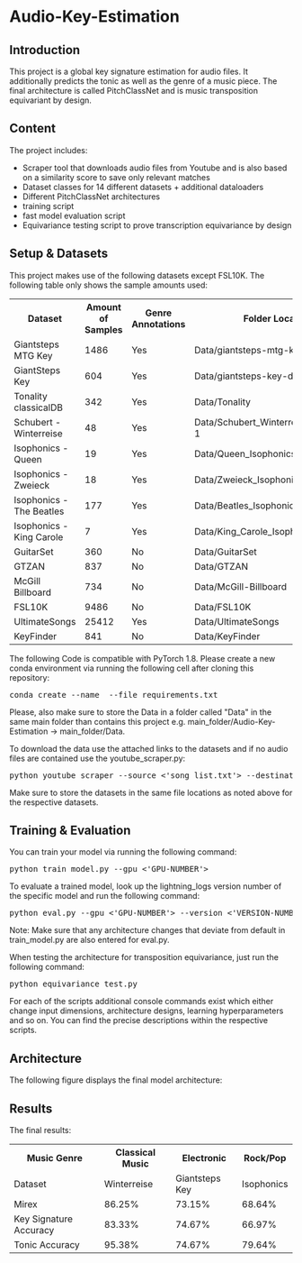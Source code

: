 # Audio-Key-Estimation

## Introduction

This project is a global key signature estimation for audio files. It additionally predicts the tonic as well as the genre of a music piece. The final architecture is called PitchClassNet and is music transposition equivariant by design.

## Content

The project includes:
- Scraper tool that downloads audio files from Youtube and is also based on a similarity score to save only relevant matches
- Dataset classes for 14 different datasets + additional dataloaders
- Different PitchClassNet architectures
- training script
- fast model evaluation script
- Equivariance testing script to prove transcription equivariance by design

## Setup & Datasets

This project makes use of the following datasets except FSL10K. The following table only shows the sample amounts used: 

<table>
    <col>
    <col>
    <col>
    <col>
    <tr>
        <th rowspan=1>Dataset</th>
        <th rowspan=1>Amount of Samples</th>
        <th rowspan=1>Genre Annotations</th>
        <th rowspan=1>Folder Locations</th>
        <th rowspan=1>Links</th>
    </tr>
    <tr>
        <td>Giantsteps MTG Key</td>
        <td>1486</td>
        <td>Yes</td>
        <td>Data/giantsteps-mtg-key-dataset</td>
        <td>https://www.upf.edu/web/mtg/giantsteps-key</td>
    </tr>
    <tr>
        <td>GiantSteps Key</td>
        <td>604</td>
        <td>Yes</td>
        <td>Data/giantsteps-key-dataset</td>
        <td>https://github.com/GiantSteps/giantsteps-key-dataset</td>
    </tr>
    <tr>
        <td>Tonality classicalDB</td>
        <td>342</td>
        <td>Yes</td>
        <td>Data/Tonality</td>
        <td>https://zenodo.org/record/4283868#.ZBCggnbMI2w</td>
    </tr>
    <tr>
        <td>Schubert - Winterreise</td>
        <td>48</td>
        <td>Yes</td>
        <td>Data/Schubert_Winterreise_Dataset_v1-1</td>
        <td>https://zenodo.org/record/4122060#.ZBCgV3bMI2y</td>
    </tr>
    <tr>
        <td>Isophonics - Queen</td>
        <td>19</td>
        <td>Yes</td>
        <td>Data/Queen_Isophonics</td>
        <td>http://isophonics.net/content/reference-annotations-queen</td>
    </tr>
    <tr>
        <td>Isophonics - Zweieck</td>
        <td>18</td>
        <td>Yes</td>
        <td>Data/Zweieck_Isophonics</td>
        <td>http://isophonics.net/content/reference-annotations-zweieck</td>
    </tr>
    <tr>
        <td>Isophonics - The Beatles</td>
        <td>177</td>
        <td>Yes</td>
        <td>Data/Beatles_Isophonics</td>
        <td>http://isophonics.net/content/reference-annotations-beatles</td>
    </tr>
    <tr>
        <td>Isophonics - King Carole</td>
        <td>7</td>
        <td>Yes</td>
        <td>Data/King_Carole_Isophonics</td>
        <td>http://isophonics.net/content/reference-annotations-carole-king</td>
    </tr>
    <tr>
        <td>GuitarSet</td>
        <td>360</td>
        <td>No</td>
        <td>Data/GuitarSet</td>
        <td>https://zenodo.org/record/3371780#.ZBCgmHbMI2w</td>
    </tr>
    <tr>
        <td>GTZAN</td>
        <td>837</td>
        <td>No</td>
        <td>Data/GTZAN</td>
        <td>https://www.kaggle.com/datasets/andradaolteanu/gtzan-dataset-music-genre-classification</td>
    </tr>
    <tr>
        <td>McGill Billboard</td>
        <td>734</td>
        <td>No</td>
        <td>Data/McGill-Billboard</td>
        <td>https://ddmal.music.mcgill.ca/research/The_McGill_Billboard_Project_(Chord_Analysis_Dataset)</td>
    </tr>
    <tr>
        <td>FSL10K</td>
        <td>9486</td>
        <td>No</td>
        <td>Data/FSL10K</td>
        <td>https://zenodo.org/record/3967852#.ZBCgu3bMI2w</td>
    </tr>
    <tr>
        <td>UltimateSongs</td>
        <td>25412</td>
        <td>Yes</td>
        <td>Data/UltimateSongs</td>
        <td>https://www.ultimate-guitar.com/</td>
    </tr>
    <tr>
        <td>KeyFinder</td>
        <td>841</td>
        <td>No</td>
        <td>Data/KeyFinder</td>
        <td>https://www.ibrahimshaath.co.uk/keyfinder/KeyFinderV2Dataset.pdf</td>
    </tr>

</table>

The following Code is compatible with PyTorch 1.8. Please create a new conda environment via running the following cell after cloning this repository:
<pre lang="shell">conda create --name <env> --file requirements.txt</pre>

Please, also make sure to store the Data in a folder called "Data" in the same main folder than contains this project e.g. main_folder/Audio-Key-Estimation -> main_folder/Data.

To download the data use the attached links to the datasets and if no audio files are contained use the youtube_scraper.py:
<pre lang="shell">python youtube_scraper --source <'song_list.txt'> --destination <'Dataset name'></pre>
Make sure to store the datasets in the same file locations as noted above for the respective datasets.

## Training & Evaluation

You can train your model via running the following command:
<pre lang="shell">python train_model.py --gpu <'GPU-NUMBER'></pre>

To evaluate a trained model, look up the lightning_logs version number of the specific model and run the following command:
<pre lang="shell">python eval.py --gpu <'GPU-NUMBER'> --version <'VERSION-NUMBER'></pre>
Note: Make sure that any architecture changes that deviate from default in train_model.py are also entered for eval.py.

When testing the architecture for transposition equivariance, just run the following command:
<pre lang="shell">python equivariance_test.py</pre>

For each of the scripts additional console commands exist which either change input dimensions, architecture designs, learning hyperparameters and so on. You can find the precise descriptions within the respective scripts.

## Architecture
The following figure displays the final model architecture:


## Results
The final results:
<table>
    <col>
    <col>
    <col>
    <tr>
        <th rowspan=1>Music Genre</th>
        <th rowspan=1>Classical Music</th>
        <th rowspan=1>Electronic</th>
        <th rowspan=1>Rock/Pop</th>
    </tr>
    <tr>
        <td>Dataset</td>
        <td>Winterreise</td>
        <td>Giantsteps Key</td>
        <td>Isophonics</td>
    </tr>
    <tr>
        <td>Mirex</td>
        <td>86.25%</td>
        <td>73.15%</td>
        <td>68.64%</td>
    </tr>
    <tr>
        <td>Key Signature Accuracy</td>
        <td>83.33%</td>
        <td>74.67%</td>
        <td>66.97%</td>
    </tr>
    <tr>
        <td>Tonic Accuracy</td>
        <td>95.38%</td>
        <td>74.67%</td>
        <td>79.64%</td>
    </tr>

</table>

